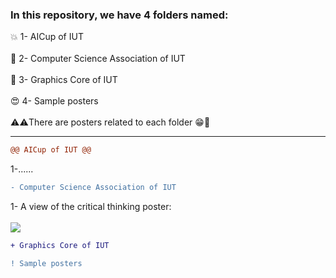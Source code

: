 ### In this repository, we have 4 folders named:
:collision: 1- AICup of IUT
<br><br>
:dizzy: 2- Computer Science Association of IUT
<br><br>
:milky_way: 3- Graphics Core of IUT
<br><br>
:heart_eyes: 4- Sample posters
<br><br>
:warning::warning:There are posters related to each folder :grin::dancer:
<hr>

```diff
@@ AICup of IUT @@
```
1-......
```diff
- Computer Science Association of IUT
```
1- A view of the critical thinking poster:
<br><br>
<img src="https://s6.uupload.ir/files/critical_thinking_iyg4.jpg">
```diff
+ Graphics Core of IUT
```
```diff
! Sample posters
```

